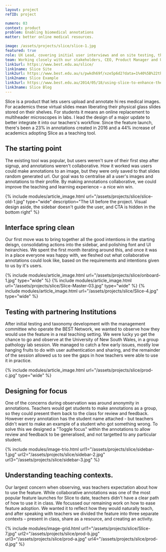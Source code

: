```yaml
---
layout: project
refID: project

numero: 03
context: product
problem: Enabling biomedical annotations
matter: better online medical resources.

image: /assets/projects/slice/slice-1.jpg
featured: true
role: UX Lead, covering initial user interviews and on site testing, through to wireframes and some but not all final pixels.
team: Working closely with our stakeholders, CEO, Product Manager and UI Designer for the new feature launch.
link1url: https://www.best.edu.au/slice/
link1name: Slice Site
link2url: https://www.best.edu.au/s/pwkdh69f/xze5p6d2?data=1%40%5B%22thskk1xl%22%5D!7%40%5B%5D!8%406!9%4015232.5!10%40-18187.5!11%400&version=1
link2name: Slice Example
link3url: https://www.best.edu.au/2014/05/18/using-slice-to-enhance-the-study-of-histopathology-for-senior-medical-students.html
link3name: Slice Blog
---
```


Slice is a product that lets users upload and annotate hi res medical images. For academics these virtual slides mean liberating their physical glass slides stored on their shelves. For students it means an online replacement to multiheader microscopes in labs. I lead the design of a major update to better integrate it into our teachers's workflow. Since the feature launch, there's been a 23% in annotations created in 2016 and a 44% increase of academics adopting Slice as a teaching tool.

## The starting point
The existing tool was popular, but users weren't sure of their first step after signup, and annotations weren't collaborative. How it worked was users could make annotations to an image, but they were only saved to that slides random generated url. Our goal was to centralise all a user's images and annotations to their profile. By making annotations collaborative, we could improve the teaching and learning experience – a nice win win.

{% include modules/article_image.html url="/assets/projects/slice/slice-old-1.jpg" type="wide" description="The UI before the project. Visual design aside, the sidebar doesn't guide the user, and CTA is hidden in the bottom right" %}

## Interface spring clean
Our first move was to bring together all the good intentions in the starting deisgn, consolidating actions into the sidebar, and polishing font and UI heirarchies. We spent the first month iterating around this, and once it was in a place everyone was happy with, we fleshed out what collaborative annotations could look like, based on the requirements and intentions given to us by it's users.

{% include modules/article_image.html url="/assets/projects/slice/onboard-1.jpg" type="wide" %}
{% include modules/article_image.html url="/assets/projects/slice/Slice-Master-03.jpg" type="wide" %}
{% include modules/article_image.html url="/assets/projects/slice/Slice-4.jpg" type="wide" %}

## Testing with partnering Institutions
After initial testing and taxonomy development with the management committee who operate the BEST Network, we wanted to observe how they would use the feature in a real teaching setting. We were lucky yo get the chance to go and observe at the University of New South Wales, in a group pathology lab session. We managed to catch a few early issues, mostly low hanging fruits to do with user authentication and sharing, and the remainder of the session allowed us to see the gaps in how teachers were able to use it in practice.

{% include modules/article_image.html url="/assets/projects/slice/prod-c.jpg" type="wide" %}

## Designing for focus
One of the concerns during observation was around anonymity in annotations. Teachers would get students to make annotations as a group, so they could present them back to the class for review and feedback. However every annotation has the student name attached - but teachers didn't want to make an example of a student who got something wrong. To solve this we designed a "Toggle focus" within the annotations to allow review and feedback to be generalised, and not targetted to any particular student.

{% include modules/image-trio.html url1="/assets/projects/slice/sidebar-1.jpg" url2="/assets/projects/slice/sidebar-2.jpg" url3="/assets/projects/slice/sidebar-3.jpg" %}

## Understanding teaching contexts.
Our largest concern when observing, was teachers expectation about how to use the feature. While collaborative annotations was one of the most popular feature launches for Slice to date, teachers didn't have a clear path of how to use it in class. We focussed our remaining work on how to ease feature adoption. We wanted it to reflect how they would naturally teach, and after speaking with teachers we divided the feature into three separate contexts – present in class, share as a resource, and creating an activity.

{% include modules/image-grid.html url1="/assets/projects/slice/Slice-7.jpg" url2="/assets/projects/slice/prod-b.jpg" url3="/assets/projects/slice/prod-a.jpg" url4="/assets/projects/slice/prod-d.jpg" %}
